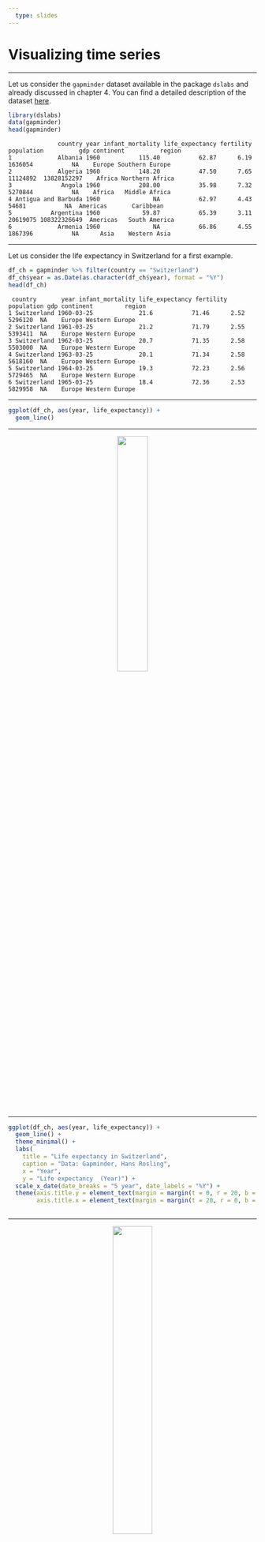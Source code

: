 ```yaml
---
  type: slides
---
```

# Visualizing time series
---

Let us consider the `gapminder` dataset available in the package `dslabs` and already discussed in chapter 4. You can find a detailed description of the dataset [here](https://stat.ethz.ch/R-manual/R-devel/library/datasets/html/iris.html).


```R
library(dslabs)
data(gapminder)
head(gapminder)
``` 



```out
              country year infant_mortality life_expectancy fertility population          gdp continent          region
1             Albania 1960           115.40           62.87      6.19    1636054           NA    Europe Southern Europe
2             Algeria 1960           148.20           47.50      7.65   11124892  13828152297    Africa Northern Africa
3              Angola 1960           208.00           35.98      7.32    5270844           NA    Africa   Middle Africa
4 Antigua and Barbuda 1960               NA           62.97      4.43      54681           NA  Americas       Caribbean
5           Argentina 1960            59.87           65.39      3.11   20619075 108322326649  Americas   South America
6             Armenia 1960               NA           66.86      4.55    1867396           NA      Asia    Western Asia
``` 


---

Let us consider the life expectancy in Switzerland for a first example.

```R
df_ch = gapminder %>% filter(country == "Switzerland")
df_ch$year = as.Date(as.character(df_ch$year), format = "%Y")
head(df_ch)
```


```out
 country       year infant_mortality life_expectancy fertility population gdp continent         region
1 Switzerland 1960-03-25             21.6           71.46      2.52    5296120  NA    Europe Western Europe
2 Switzerland 1961-03-25             21.2           71.79      2.55    5393411  NA    Europe Western Europe
3 Switzerland 1962-03-25             20.7           71.35      2.58    5503000  NA    Europe Western Europe
4 Switzerland 1963-03-25             20.1           71.34      2.58    5618160  NA    Europe Western Europe
5 Switzerland 1964-03-25             19.3           72.23      2.56    5729465  NA    Europe Western Europe
6 Switzerland 1965-03-25             18.4           72.36      2.53    5829958  NA    Europe Western Europe
```

---


```R
ggplot(df_ch, aes(year, life_expectancy)) +
  geom_line() 
```

---

<div style="text-align:center"><img src="line1.png" alt=" " width="35%"></div>

---

```R
ggplot(df_ch, aes(year, life_expectancy)) +
  geom_line() +
  theme_minimal() +
  labs(
    title = "Life expectancy in Switzerland",
    caption = "Data: Gapminder, Hans Rosling",
    x = "Year", 
    y = "Life expectancy  (Year)") + 
  scale_x_date(date_breaks = "5 year", date_labels = "%Y") +
  theme(axis.title.y = element_text(margin = margin(t = 0, r = 20, b = 0, l = 0)),
        axis.title.x = element_text(margin = margin(t = 20, r = 0, b = 0, l = 0)))
  
```

---

<div style="text-align:center"><img src="line2.png" alt=" " width="40%"></div>


---

Let us now represent the Life expectancy over the years, comparing Canada, China, Egypt, Germany and Switzerland.

We first define the following dataframe.

```R
df_sub = gapminder %>% filter(country %in% c("Switzerland", "Canada", "China", 
                                    "India", "Egypt", "Germany", "Nepal"))
df_life_exp =   df_sub %>% group_by(year, country) %>%
  summarise(life_expectancy = mean(life_expectancy)) 
head(df_life_exp)

```

```out
   year country life_expectancy
  <int> <fct>             <dbl>
1  1960 Canada             71  
2  1960 China              30.5
3  1960 Egypt              48.3
4  1960 Germany            69.3
5  1960 India              41.3
6  1960 Nepal              39.8
```

---


```R
ggplot(df_life_exp, aes(x = year, y = life_expectancy, color = country, group = country)) + 
  geom_line() +
  geom_text(data = filter(df_life_exp, year == max(df_life_exp$year)),
            aes(label = country),
            hjust = 0, nudge_x = 0.1) +
  coord_cartesian(clip = 'off') +
  theme_minimal() +
  theme(legend.position = 'none',
        plot.margin = margin(0.1, 2.6, 0.1, 0.1, "cm"))  +
  labs(
    title = "Evolution of Life expectancy per country",
    caption = "Data: Gapminder, Gapminder Foundation",
    x = "Year", 
    y = "Life expectancy",
    color = "Country"
  ) + 
  theme(axis.title.y = element_text(margin = margin(t = 0, r = 30, b = 0, l = 0), size = 15),
        axis.title.x = element_text(margin = margin(t = 40, r = 0, b = 0, l = 0), size = 15)
        )

```
---

<div style="text-align:center"><img src="line3.png" alt=" " width="40%"></div>
